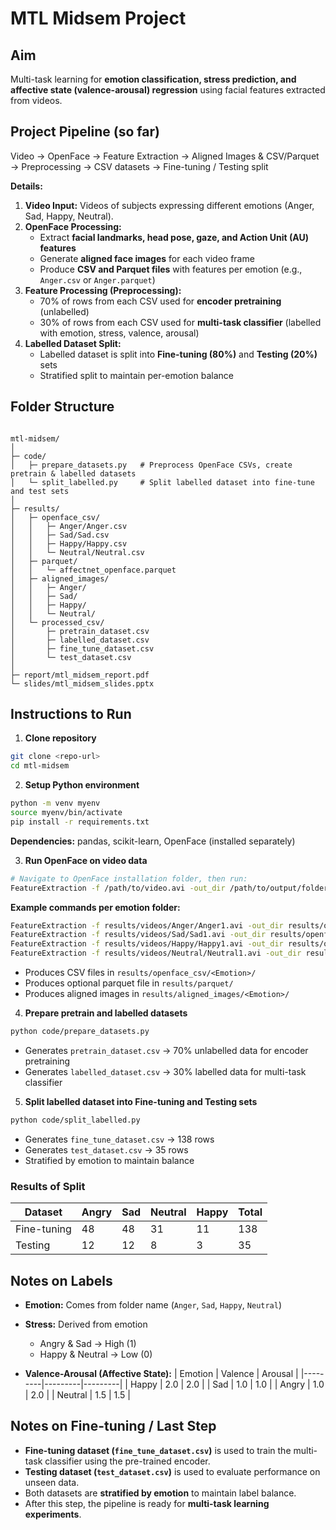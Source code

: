 # MTL Midsem Project

## Aim
Multi-task learning for **emotion classification, stress prediction, and affective state (valence-arousal) regression** using facial features extracted from videos.

## Project Pipeline (so far)
Video → OpenFace → Feature Extraction → Aligned Images & CSV/Parquet → Preprocessing → CSV datasets → Fine-tuning / Testing split

**Details:**
1. **Video Input:** Videos of subjects expressing different emotions (Anger, Sad, Happy, Neutral).  
2. **OpenFace Processing:**  
   - Extract **facial landmarks, head pose, gaze, and Action Unit (AU) features**  
   - Generate **aligned face images** for each video frame  
   - Produce **CSV and Parquet files** with features per emotion (e.g., `Anger.csv` or `Anger.parquet`)  
3. **Feature Processing (Preprocessing):**  
   - 70% of rows from each CSV used for **encoder pretraining** (unlabelled)  
   - 30% of rows from each CSV used for **multi-task classifier** (labelled with emotion, stress, valence, arousal)  
4. **Labelled Dataset Split:**  
   - Labelled dataset is split into **Fine-tuning (80%)** and **Testing (20%)** sets  
   - Stratified split to maintain per-emotion balance  

## Folder Structure
```

mtl-midsem/
│
├─ code/
│   ├─ prepare_datasets.py   # Preprocess OpenFace CSVs, create pretrain & labelled datasets
│   └─ split_labelled.py     # Split labelled dataset into fine-tune and test sets
│
├─ results/
│   ├─ openface_csv/
│   │   ├─ Anger/Anger.csv
│   │   ├─ Sad/Sad.csv
│   │   ├─ Happy/Happy.csv
│   │   └─ Neutral/Neutral.csv
│   ├─ parquet/
│   │   └─ affectnet_openface.parquet
│   ├─ aligned_images/
│   │   ├─ Anger/
│   │   ├─ Sad/
│   │   ├─ Happy/
│   │   └─ Neutral/
│   └─ processed_csv/
│       ├─ pretrain_dataset.csv
│       ├─ labelled_dataset.csv
│       ├─ fine_tune_dataset.csv
│       └─ test_dataset.csv
│
├─ report/mtl_midsem_report.pdf
└─ slides/mtl_midsem_slides.pptx

````

## Instructions to Run

1. **Clone repository**
```bash
git clone <repo-url>
cd mtl-midsem
````

2. **Setup Python environment**

```bash
python -m venv myenv
source myenv/bin/activate
pip install -r requirements.txt
```

**Dependencies:** pandas, scikit-learn, OpenFace (installed separately)

3. **Run OpenFace on video data**

```bash
# Navigate to OpenFace installation folder, then run:
FeatureExtraction -f /path/to/video.avi -out_dir /path/to/output/folder -aligned
```

**Example commands per emotion folder:**

```bash
FeatureExtraction -f results/videos/Anger/Anger1.avi -out_dir results/openface_csv/Anger/ -aligned
FeatureExtraction -f results/videos/Sad/Sad1.avi -out_dir results/openface_csv/Sad/ -aligned
FeatureExtraction -f results/videos/Happy/Happy1.avi -out_dir results/openface_csv/Happy/ -aligned
FeatureExtraction -f results/videos/Neutral/Neutral1.avi -out_dir results/openface_csv/Neutral/ -aligned
```

* Produces CSV files in `results/openface_csv/<Emotion>/`
* Produces optional parquet file in `results/parquet/`
* Produces aligned images in `results/aligned_images/<Emotion>/`

4. **Prepare pretrain and labelled datasets**

```bash
python code/prepare_datasets.py
```

* Generates `pretrain_dataset.csv` → 70% unlabelled data for encoder pretraining
* Generates `labelled_dataset.csv` → 30% labelled data for multi-task classifier

5. **Split labelled dataset into Fine-tuning and Testing sets**

```bash
python code/split_labelled.py
```

* Generates `fine_tune_dataset.csv` → 138 rows
* Generates `test_dataset.csv` → 35 rows
* Stratified by emotion to maintain balance

### Results of Split

| Dataset     | Angry | Sad | Neutral | Happy | Total |
| ----------- | ----- | --- | ------- | ----- | ----- |
| Fine-tuning | 48    | 48  | 31      | 11    | 138   |
| Testing     | 12    | 12  | 8       | 3     | 35    |

## Notes on Labels

* **Emotion:** Comes from folder name (`Anger`, `Sad`, `Happy`, `Neutral`)
* **Stress:** Derived from emotion

  * Angry & Sad → High (1)
  * Happy & Neutral → Low (0)
* **Valence-Arousal (Affective State):**
  \| Emotion | Valence | Arousal |
  \|---------|---------|---------|
  \| Happy   | 2.0     | 2.0     |
  \| Sad     | 1.0     | 1.0     |
  \| Angry   | 1.0     | 2.0     |
  \| Neutral | 1.5     | 1.5     |

## Notes on Fine-tuning / Last Step

* **Fine-tuning dataset (`fine_tune_dataset.csv`)** is used to train the multi-task classifier using the pre-trained encoder.
* **Testing dataset (`test_dataset.csv`)** is used to evaluate performance on unseen data.
* Both datasets are **stratified by emotion** to maintain label balance.
* After this step, the pipeline is ready for **multi-task learning experiments**.
